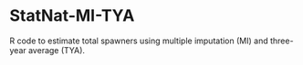 # StatNat-MI-TYA
R code to estimate total spawners using multiple imputation (MI) and three-year average (TYA).

